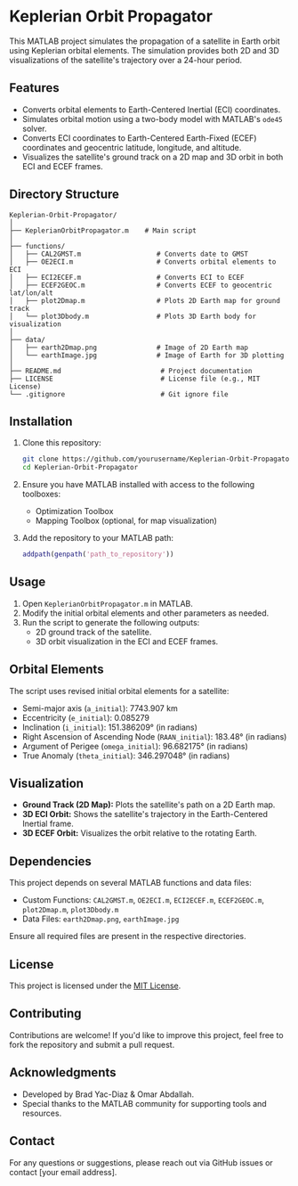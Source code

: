 
# Keplerian Orbit Propagator

This MATLAB project simulates the propagation of a satellite in Earth orbit using Keplerian orbital elements. The simulation provides both 2D and 3D visualizations of the satellite's trajectory over a 24-hour period.

## Features

- Converts orbital elements to Earth-Centered Inertial (ECI) coordinates.
- Simulates orbital motion using a two-body model with MATLAB's `ode45` solver.
- Converts ECI coordinates to Earth-Centered Earth-Fixed (ECEF) coordinates and geocentric latitude, longitude, and altitude.
- Visualizes the satellite's ground track on a 2D map and 3D orbit in both ECI and ECEF frames.

## Directory Structure

```
Keplerian-Orbit-Propagator/
│
├── KeplerianOrbitPropagator.m    # Main script
│
├── functions/
│   ├── CAL2GMST.m                   # Converts date to GMST
│   ├── OE2ECI.m                     # Converts orbital elements to ECI
│   ├── ECI2ECEF.m                   # Converts ECI to ECEF
│   ├── ECEF2GEOC.m                  # Converts ECEF to geocentric lat/lon/alt
│   ├── plot2Dmap.m                  # Plots 2D Earth map for ground track
│   └── plot3Dbody.m                 # Plots 3D Earth body for visualization
│
├── data/
│   ├── earth2Dmap.png               # Image of 2D Earth map
│   └── earthImage.jpg               # Image of Earth for 3D plotting
│
├── README.md                         # Project documentation
├── LICENSE                           # License file (e.g., MIT License)
└── .gitignore                        # Git ignore file
```

## Installation

1. Clone this repository:
   ```bash
   git clone https://github.com/yourusername/Keplerian-Orbit-Propagator.git
   cd Keplerian-Orbit-Propagator
   ```

2. Ensure you have MATLAB installed with access to the following toolboxes:
   - Optimization Toolbox
   - Mapping Toolbox (optional, for map visualization)

3. Add the repository to your MATLAB path:
   ```matlab
   addpath(genpath('path_to_repository'))
   ```

## Usage

1. Open `KeplerianOrbitPropagator.m` in MATLAB.
2. Modify the initial orbital elements and other parameters as needed.
3. Run the script to generate the following outputs:
   - 2D ground track of the satellite.
   - 3D orbit visualization in the ECI and ECEF frames.

## Orbital Elements

The script uses revised initial orbital elements for a satellite:
- Semi-major axis (`a_initial`): 7743.907 km
- Eccentricity (`e_initial`): 0.085279
- Inclination (`i_initial`): 151.386209° (in radians)
- Right Ascension of Ascending Node (`RAAN_initial`): 183.48° (in radians)
- Argument of Perigee (`omega_initial`): 96.682175° (in radians)
- True Anomaly (`theta_initial`): 346.297048° (in radians)

## Visualization

- **Ground Track (2D Map):** Plots the satellite's path on a 2D Earth map.
- **3D ECI Orbit:** Shows the satellite's trajectory in the Earth-Centered Inertial frame.
- **3D ECEF Orbit:** Visualizes the orbit relative to the rotating Earth.

## Dependencies

This project depends on several MATLAB functions and data files:
- Custom Functions: `CAL2GMST.m`, `OE2ECI.m`, `ECI2ECEF.m`, `ECEF2GEOC.m`, `plot2Dmap.m`, `plot3Dbody.m`
- Data Files: `earth2Dmap.png`, `earthImage.jpg`

Ensure all required files are present in the respective directories.

## License

This project is licensed under the [MIT License](LICENSE).

## Contributing

Contributions are welcome! If you'd like to improve this project, feel free to fork the repository and submit a pull request.

## Acknowledgments

- Developed by Brad Yac-Diaz & Omar Abdallah.
- Special thanks to the MATLAB community for supporting tools and resources.

## Contact

For any questions or suggestions, please reach out via GitHub issues or contact [your email address].
